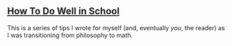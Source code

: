 ## [How To Do Well in School](pages/school.md) ##
This is a series of tips I wrote for myself (and, eventually *you*, the reader) as I was transitioning from philosophy to math.
